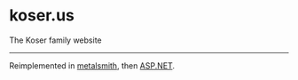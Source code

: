 # koser.us
The Koser family website

---
Reimplemented in [metalsmith](https://github.com/briankoser/koser.us-metalsmith), then [ASP.NET](https://github.com/briankoser/kodex).
